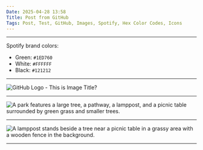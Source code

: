 ```yaml
---
Date: 2025-04-28 13:58
Title: Post from GitHub
Tags: Post, Test, GitHub, Images, Spotify, Hex Color Codes, Icons
---
```


---

Spotify brand colors:  

- Green: `#1ED760` <i class="fa-brands fa-spotify" style="color: #1ED760;"></i>
- White: `#FFFFFF` <i class="fa-brands fa-spotify" style="color: #FFFFFF;"></i>
- Black: `#121212` <i class="fa-brands fa-spotify" style="color: #121212;"></i>

---

![GitHub Logo - This is Image Title?](https://github.githubassets.com/images/modules/logos_page/GitHub-Mark.png "GitHub Logo - Or this is Image Title?")

---

![A park features a large tree, a pathway, a lamppost, and a picnic table surrounded by green grass and smaller trees.](https://luxury-format.com/uploads/2025/img-4310.jpeg)

---

![A lamppost stands beside a tree near a picnic table in a grassy area with a wooden fence in the background.](https://luxury-format.com/uploads/2025/img-4391.jpeg)

---
